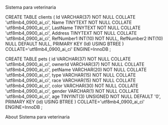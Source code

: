 Sistema para veterinaria

CREATE TABLE clients ( Id VARCHAR(37) NOT NULL COLLATE 'utf8mb4_0900_ai_ci', Name TINYTEXT NOT NULL COLLATE 'utf8mb4_0900_ai_ci', LastName TINYTEXT NOT NULL COLLATE 'utf8mb4_0900_ai_ci', Address TINYTEXT NOT NULL COLLATE 'utf8mb4_0900_ai_ci', RefNumber1 INT(10) NOT NULL, RefNumber2 INT(10) NULL DEFAULT NULL, PRIMARY KEY (Id) USING BTREE ) COLLATE='utf8mb4_0900_ai_ci' ENGINE=InnoDB ;

CREATE TABLE pets ( id VARCHAR(37) NOT NULL COLLATE 'utf8mb4_0900_ai_ci', ownerId VARCHAR(37) NOT NULL COLLATE 'utf8mb4_0900_ai_ci', petName VARCHAR(20) NOT NULL COLLATE 'utf8mb4_0900_ai_ci', type VARCHAR(15) NOT NULL COLLATE 'utf8mb4_0900_ai_ci', race VARCHAR(15) NOT NULL COLLATE 'utf8mb4_0900_ai_ci', color VARCHAR(30) NOT NULL COLLATE 'utf8mb4_0900_ai_ci', gender VARCHAR(1) NOT NULL COLLATE 'utf8mb4_0900_ai_ci', age TINYINT(3) UNSIGNED NOT NULL DEFAULT '0', PRIMARY KEY (id) USING BTREE ) COLLATE='utf8mb4_0900_ai_ci' ENGINE=InnoDB ;

About
Sistema para veterinaria
